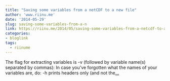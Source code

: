 ```yaml
---
title: "Saving some variables from a netCDF to a new file"
author: 'www.riinu.me'
date: '2014-05-29'
slug: saving-some-variables-from-a-n
link: https://riinu.me/2014/05/saving-some-variables-from-a-netcdf-to-a-new-file/
categories:
- bloglink
tags:
  - riinume
---
```


The flag for extracting variables is -v (followed by variable name(s) separated by commas): In case you've forgotten what the names of your variables are, do: -h prints headers only (and not the[... <i class="fas fa-external-link-alt"></i>](https://riinu.me/2014/05/saving-some-variables-from-a-netcdf-to-a-new-file/)

